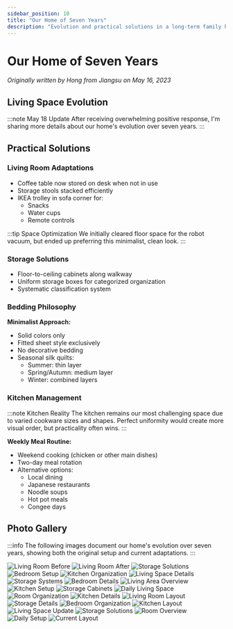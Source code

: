 ```yaml
---
sidebar_position: 10
title: "Our Home of Seven Years"
description: "Evolution and practical solutions in a long-term family home"
---
```


# Our Home of Seven Years

*Originally written by Hong from Jiangsu on May 16, 2023*

## Living Space Evolution

:::note May 18 Update
After receiving overwhelming positive response, I'm sharing more details about our home's evolution over seven years.
:::

## Practical Solutions

### Living Room Adaptations
- Coffee table now stored on desk when not in use
- Storage stools stacked efficiently
- IKEA trolley in sofa corner for:
    - Snacks
    - Water cups
    - Remote controls

:::tip Space Optimization
We initially cleared floor space for the robot vacuum, but ended up preferring this minimalist, clean look.
:::

### Storage Solutions
- Floor-to-ceiling cabinets along walkway
- Uniform storage boxes for categorized organization
- Systematic classification system

### Bedding Philosophy
**Minimalist Approach:**
- Solid colors only
- Fitted sheet style exclusively
- No decorative bedding
- Seasonal silk quilts:
    - Summer: thin layer
    - Spring/Autumn: medium layer
    - Winter: combined layers

### Kitchen Management
:::note Kitchen Reality
The kitchen remains our most challenging space due to varied cookware sizes and shapes. Perfect uniformity would create more visual order, but practicality often wins.
:::

**Weekly Meal Routine:**
- Weekend cooking (chicken or other main dishes)
- Two-day meal rotation
- Alternative options:
    - Local dining
    - Japanese restaurants
    - Noodle soups
    - Hot pot meals
    - Congee days

## Photo Gallery

:::info
The following images document our home's evolution over seven years, showing both the original setup and current adaptations.
:::

![Living Room Before](./img/seven-years/image_1.jpg)
![Living Room After](./img/seven-years/image_2.jpg)
![Storage Solutions](./img/seven-years/image_3.jpg)
![Bedroom Setup](./img/seven-years/image_4.jpg)
![Kitchen Organization](./img/seven-years/image_5.jpg)
![Living Space Details](./img/seven-years/image_6.jpg)
![Storage Systems](./img/seven-years/image_7.jpg)
![Bedroom Details](./img/seven-years/image_8.jpg)
![Living Area Overview](./img/seven-years/image_9.jpg)
![Kitchen Setup](./img/seven-years/image_10.jpg)
![Storage Cabinets](./img/seven-years/image_11.jpg)
![Daily Living Space](./img/seven-years/image_12.jpg)
![Room Organization](./img/seven-years/image_13.jpg)
![Kitchen Details](./img/seven-years/image_14.jpg)
![Living Room Layout](./img/seven-years/image_15.jpg)
![Storage Details](./img/seven-years/image_16.jpg)
![Bedroom Organization](./img/seven-years/image_17.jpg)
![Kitchen Layout](./img/seven-years/image_18.jpg)
![Living Space Update](./img/seven-years/image_19.jpg)
![Storage Solutions](./img/seven-years/image_20.jpg)
![Room Overview](./img/seven-years/image_21.jpg)
![Daily Setup](./img/seven-years/image_22.jpg)
![Current Layout](./img/seven-years/image_23.jpg)
